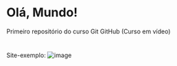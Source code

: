 # Olá, Mundo!
 Primeiro repositório do curso Git GitHub (Curso em vídeo)
 #
 #
 Site-exemplo:
![image](https://user-images.githubusercontent.com/92181116/138366940-34e29d8c-3c2f-4aae-95d0-4864b5366210.png)

